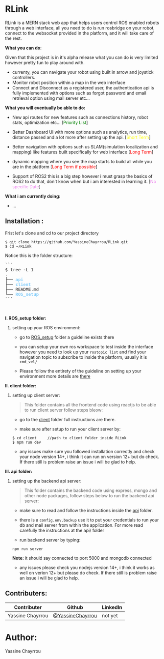 # RLink

RLink is a MERN stack web app that helps users control ROS enabled robots through a web interface, all you need to do is run rosbridge on your robot, connect to the websocket provided in the platform, and it will take care of the rest.

**What you can do:**

Given that this project is in it's alpha release what you can do is very limited however pretty fun to play around with.
- currenty, you can navigate your robot using built in arrow and joystick controllers.
- Monitor robot position within a map in the web interface
- Connect and Disconnect as a registered user, the authentication api is fully implemented with options such as forgot password and email retrieval option using mail server etc...

**What you will eventually be able to do:**

- New api routes for new features such as connections history, robot stats, optimization etc... [<span style="color: green">Priority List</span>] 

- Better Dashboard UI with more options such as analytics, run time, distance passed and a lot more after setting up the api. [<span style="color: yellow">Short Term</span>] 

- Better navigation with options such us SLAM(simulation localization and mapping) like features built specifically for web interface [<span style="color: red">Long Term</span>]

- dynamic mapping where you see the map starts to build all while you are in the platform [<span style="color: red">Long Term if possible</span>]
- Support of ROS2 this is a big step however i must grasp the basics of ROS2 to do that, don't know when but i am interested in learning it. [<span style="color: violet">No specific Date</span>]

**What i am currently doing:**
- ...


## Installation :

Frist let's clone and cd to our project directory 

```
$ git clone https://github.com/YassineChayrrou/RLink.git
$ cd ~/RLink
```

Notice this is the folder structure:

<pre>
```
$ tree -L 1
.
├── <b style="color: lightskyblue">api</b>
├── <b style="color: lightskyblue">client</b>
├── README.md
└── <b style="color: lightskyblue">ROS_setup</b>
```
</pre>

<br />

**I. ROS_setup folder:**
1. setting up your ROS environment:

    - go to [ROS_setup](https://github.com/YassineChayrrou/RLink/tree/main/ROS_setup) folder a guideline exists there

    - you can setup your own ros workspace to test inside the interface however you need to look up your `rostopic list` and find your navigation topic to subscribe to inside the platform, usually it is `cmd_vel/`

    - Please follow the entirety of the guideline on setting up your environment more details are [there](https://github.com/YassineChayrrou/RLink/tree/main/ROS_setup)


**II. client folder:**

1. setting up client server:

    > This folder contains all the frontend code using reactjs to be able to run client server follow steps bleow:

    - go to the [client](https://github.com/YassineChayrrou/RLink/tree/main/client) folder full instructions are there.

    - make sure after setup to run your client server by:
    ```
    $ cd client     //path to client folder inside RLink
    $ npm run dev
    ```

    - any issues make sure you followed installation correctly and check your node version 14+, i think it can run on version 12+ but do check.
    If there still is problem raise an issue i will be glad to help.

**III. api folder:**

1. setting up the backend api server:

    > This folder contains the backend code using express, mongo and other node packages, follow steps below to run the backend api server:

    - make sure to read and follow the instructions inside the [api](https://github.com/YassineChayrrou/RLink/tree/main/api) folder.

    - there is a `config.env.backup` use it to put your credentials to run your db and mail server from within the application. For more read carefully the instructions at the api/ folder

    - run backend server by typing:
    ```
    npm run server
    ```
    **Note:** it should say connected to port 5000 and mongodb connected
    - any issues please check you nodejs version 14+, i think it works as well on verion 12+ but please do check.
    If there still is problem raise an issue i will be glad to help.

## Contributers:

| Contributer | Github | LinkedIn |
| ----------- | ------ | -------- |
| Yassine Chayrrou | [@YassineChayrrou](https://github.com/YassineChayrrou) | not yet |

# Author:
Yassine Chayrrou